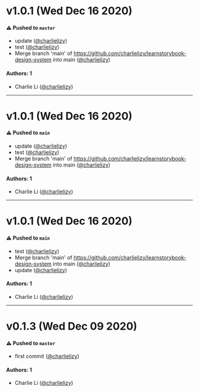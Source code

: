 # v1.0.1 (Wed Dec 16 2020)

#### ⚠️ Pushed to `master`

- update ([@charlielizy](https://github.com/charlielizy))
- test ([@charlielizy](https://github.com/charlielizy))
- Merge branch 'main' of https://github.com/charlielizy/learnstorybook-design-system into main ([@charlielizy](https://github.com/charlielizy))

#### Authors: 1

- Charlie Li ([@charlielizy](https://github.com/charlielizy))

---

# v1.0.1 (Wed Dec 16 2020)

#### ⚠️ Pushed to `main`

- update ([@charlielizy](https://github.com/charlielizy))
- test ([@charlielizy](https://github.com/charlielizy))
- Merge branch 'main' of https://github.com/charlielizy/learnstorybook-design-system into main ([@charlielizy](https://github.com/charlielizy))

#### Authors: 1

- Charlie Li ([@charlielizy](https://github.com/charlielizy))

---

# v1.0.1 (Wed Dec 16 2020)

#### ⚠️ Pushed to `main`

- test ([@charlielizy](https://github.com/charlielizy))
- Merge branch 'main' of https://github.com/charlielizy/learnstorybook-design-system into main ([@charlielizy](https://github.com/charlielizy))
- update ([@charlielizy](https://github.com/charlielizy))

#### Authors: 1

- Charlie Li ([@charlielizy](https://github.com/charlielizy))

---

# v0.1.3 (Wed Dec 09 2020)

#### ⚠️ Pushed to `master`

- first commit ([@charlielizy](https://github.com/charlielizy))

#### Authors: 1

- Charlie Li ([@charlielizy](https://github.com/charlielizy))
